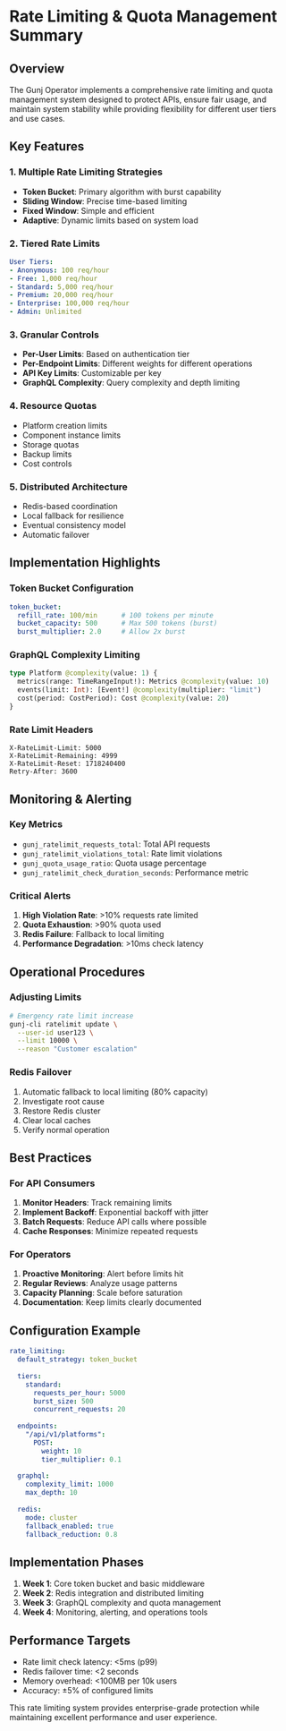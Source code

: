 # Rate Limiting & Quota Management Summary

## Overview

The Gunj Operator implements a comprehensive rate limiting and quota management system designed to protect APIs, ensure fair usage, and maintain system stability while providing flexibility for different user tiers and use cases.

## Key Features

### 1. Multiple Rate Limiting Strategies
- **Token Bucket**: Primary algorithm with burst capability
- **Sliding Window**: Precise time-based limiting
- **Fixed Window**: Simple and efficient
- **Adaptive**: Dynamic limits based on system load

### 2. Tiered Rate Limits
```yaml
User Tiers:
- Anonymous: 100 req/hour
- Free: 1,000 req/hour
- Standard: 5,000 req/hour
- Premium: 20,000 req/hour
- Enterprise: 100,000 req/hour
- Admin: Unlimited
```

### 3. Granular Controls
- **Per-User Limits**: Based on authentication tier
- **Per-Endpoint Limits**: Different weights for different operations
- **API Key Limits**: Customizable per key
- **GraphQL Complexity**: Query complexity and depth limiting

### 4. Resource Quotas
- Platform creation limits
- Component instance limits
- Storage quotas
- Backup limits
- Cost controls

### 5. Distributed Architecture
- Redis-based coordination
- Local fallback for resilience
- Eventual consistency model
- Automatic failover

## Implementation Highlights

### Token Bucket Configuration
```yaml
token_bucket:
  refill_rate: 100/min      # 100 tokens per minute
  bucket_capacity: 500      # Max 500 tokens (burst)
  burst_multiplier: 2.0     # Allow 2x burst
```

### GraphQL Complexity Limiting
```graphql
type Platform @complexity(value: 1) {
  metrics(range: TimeRangeInput!): Metrics @complexity(value: 10)
  events(limit: Int): [Event!] @complexity(multiplier: "limit")
  cost(period: CostPeriod): Cost @complexity(value: 20)
}
```

### Rate Limit Headers
```http
X-RateLimit-Limit: 5000
X-RateLimit-Remaining: 4999
X-RateLimit-Reset: 1718240400
Retry-After: 3600
```

## Monitoring & Alerting

### Key Metrics
- `gunj_ratelimit_requests_total`: Total API requests
- `gunj_ratelimit_violations_total`: Rate limit violations
- `gunj_quota_usage_ratio`: Quota usage percentage
- `gunj_ratelimit_check_duration_seconds`: Performance metric

### Critical Alerts
1. **High Violation Rate**: >10% requests rate limited
2. **Quota Exhaustion**: >90% quota used
3. **Redis Failure**: Fallback to local limiting
4. **Performance Degradation**: >10ms check latency

## Operational Procedures

### Adjusting Limits
```bash
# Emergency rate limit increase
gunj-cli ratelimit update \
  --user-id user123 \
  --limit 10000 \
  --reason "Customer escalation"
```

### Redis Failover
1. Automatic fallback to local limiting (80% capacity)
2. Investigate root cause
3. Restore Redis cluster
4. Clear local caches
5. Verify normal operation

## Best Practices

### For API Consumers
1. **Monitor Headers**: Track remaining limits
2. **Implement Backoff**: Exponential backoff with jitter
3. **Batch Requests**: Reduce API calls where possible
4. **Cache Responses**: Minimize repeated requests

### For Operators
1. **Proactive Monitoring**: Alert before limits hit
2. **Regular Reviews**: Analyze usage patterns
3. **Capacity Planning**: Scale before saturation
4. **Documentation**: Keep limits clearly documented

## Configuration Example

```yaml
rate_limiting:
  default_strategy: token_bucket
  
  tiers:
    standard:
      requests_per_hour: 5000
      burst_size: 500
      concurrent_requests: 20
      
  endpoints:
    "/api/v1/platforms":
      POST:
        weight: 10
        tier_multiplier: 0.1
        
  graphql:
    complexity_limit: 1000
    max_depth: 10
    
  redis:
    mode: cluster
    fallback_enabled: true
    fallback_reduction: 0.8
```

## Implementation Phases

1. **Week 1**: Core token bucket and basic middleware
2. **Week 2**: Redis integration and distributed limiting
3. **Week 3**: GraphQL complexity and quota management
4. **Week 4**: Monitoring, alerting, and operations tools

## Performance Targets

- Rate limit check latency: <5ms (p99)
- Redis failover time: <2 seconds
- Memory overhead: <100MB per 10k users
- Accuracy: ±5% of configured limits

This rate limiting system provides enterprise-grade protection while maintaining excellent performance and user experience.